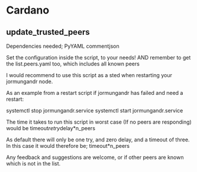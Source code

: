 # Cardano

## update_trusted_peers
Dependencies needed;
PyYAML
commentjson

Set the configuration inside the script, to your needs!
AND remember to get the list.peers.yaml too, which includes all known peers

I would recommend to use this script as a sted when restarting your jormungandr node.

As an example from a restart script if jormungandr has failed and need a restart:

systemctl stop jormungandr.service
<RUN update_trusted_peers>
systemctl start jormungandr.service
  
The time it takes to run this script in worst case (If no peers are responding) would be 
timeout*retry*delay*n_peers

As default there will only be one try, and zero delay, and a timeout of three.
In this case it would therefore be;
timeout*n_peers

Any feedback and suggestions are welcome, or if other peers are known which is not in the list.
